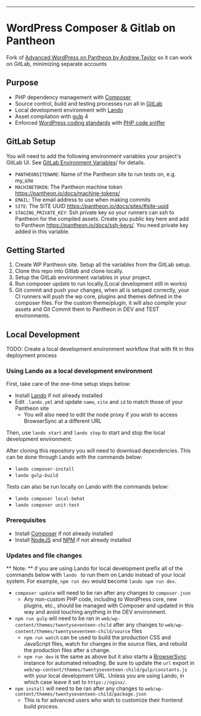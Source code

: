 
---
# WordPress Composer & Gitlab on Pantheon

Fork of [Advanced WordPress on Pantheon by Andrew Taylor](https://github.com/ataylorme/Advanced-WordPress-on-Pantheon) so it can work on GitLab, minimizing separate accounts

## Purpose

* PHP dependency management with [Composer](https://getcomposer.org/)
* Source control, build and testing processes run all in [GitLab](https://gitlab.com/)
* Local development environment with [Lando](https://docs.devwithlando.io/)
* Asset compilation with [gulp](https://gulpjs.com/) 4
* Enforced [WordPress coding standards](https://github.com/WordPress-Coding-Standards/WordPress-Coding-Standards) with [PHP code sniffer](https://github.com/squizlabs/PHP_CodeSniffer)

## GitLab Setup
You will need to add the following environment variables your project's GitLab UI. See [GitLab Environment Variables](https://gitlab.com/help/ci/variables/README#variables)/ for details.

* `PANTHEONSITENAME`:  Name of the Pantheon site to run tests on, e.g. my_site
* `MACHINETOKEN`: The Pantheon machine token https://pantheon.io/docs/machine-tokens/
* `EMAIL`:      The email address to use when making commits
* `SITE`: The SITE UUID https://pantheon.io/docs/sites/#site-uuid
* `STAGING_PRIVATE_KEY`: Ssh private key so your runners can ssh to Pantheon for the compiled assets. Create you public key here and add to Pantheon https://pantheon.io/docs/ssh-keys/. You need private key added in this variable.

## Getting Started
1) Create WP Pantheon site. Setup all the variables from the GitLab setup.
2) Clone this repo into Gitlab and clone locally.
3) Setup the GitLab environment variables in your project.
4) Run composer update to run locally.(Local development still in works)
5) Git commit and push your changes, when all is setuped correctly, your CI runners will push the wp core, plugins and themes defined in the composer files. For the custom theme/plugin, it will also compile your assets and Git Commit them to Pantheon in DEV and TEST environments.

## Local Development
TODO: Create a local development environment workflow that with fit in this deployment process

### Using Lando as a local development environment
First, take care of the one-time setup steps below:
* Install [Lando](https://docs.devwithlando.io/) if not already installed
* Edit `.lando.yml` and update `name`, `site` and `id` to match those of your Pantheon site
    - You will also need to edit the node proxy if you wish to access BrowserSync at a different URL

Then, use `lando start` and `lando stop` to start and stop the local development environment.

After cloning this repository you will need to download dependencies. This can be done through Lando with the commands below:
* `lando composer-install`
* `lando gulp-build`

Tests can also be run locally on Lando with the commands below:
* `lando composer local-behat`
* `lando composer unit-test`

### Prerequisites

* Install [Composer](https://getcomposer.org) if not already installed
* Install [NodeJS](https://nodejs.org/en/) and [NPM](https://www.npmjs.com/) if not already installed


### Updates and file changes
** Note: ** if you are using Lando for local development prefix all of the commands below with `lando ` to run them on Lando instead of your local system. For example, `npm run dev` would become `lando npm run dev`.

* `composer update` will need to be ran after any changes to `composer.json`
    - Any non-custom PHP code, including to WordPress core, new plugins, etc., should be managed with Composer and updated in this way and avoid touching anything in the DEV environment.
* `npm run gulp` will need to be ran in `web/wp-content/themes/twentyseventeen-child` after any changes to `web/wp-content/themes/twentyseventeen-child/source` files
    - `npm run watch` can be used to build the production CSS and JavaScript files, watch for changes in the source files, and rebuild the production files after a change.
    - `npm run dev` is the same as above but it also starts a [BrowserSync](https://browsersync.io/) instance for automated reloading. Be sure to update the `url` export in `web/wp-content/themes/twentyseventeen-child/gulp/constants.js` with your local development URL. Unless you are using Lando, in which case leave it set to `https://nginx/`.
* `npm install` will need to be ran after any changes to `web/wp-content/themes/twentyseventeen-child/package.json`
    - This is for advanced users who wish to customize their frontend build process.
